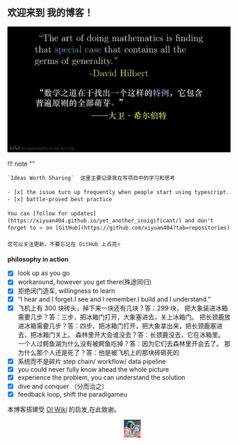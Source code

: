 ## 欢迎来到 **我的博客**！

![phoilosophy](images/main.png)

!!! note ""

    `Ideas Worth Sharing`  这里主要记录我在写项目中的学习和思考

    - [x] the issue turn up frequently when people start using typescript.
    - [x] battle-proved best practice

    You can [follow for updates](https://xiyuan404.github.io/yet_another_insigificant/) and don't forget to ⭐ on [GitHub](https://github.com/xiyuan404?tab=repositories)

    您可以关注更新，不要忘记在 GitHub 上点亮⭐️

**philosophy in action**

- [x] look up as you go
- [x] workaround, however you get there(殊途同归)
- [x] 拒绝闭门造车, willingness to learn
- [x] “I hear and I forget.I see and I remember.I build and I understand.”
- [x] 飞机上有 300 块砖头，掉下来一块还有几块？答：299 块， 把大象装进冰箱需要几步？答：三步，把冰箱门打开，大象塞进去，关上冰箱门。 把长颈鹿放进冰箱需要几步？答：四步，把冰箱门打开，把大象拿出来，把长颈鹿塞进去，把冰箱门关上。 森林里开大会谁没去？答：长颈鹿没去，它在冰箱里。 一个人过鳄鱼湖为什么没有被鳄鱼吃掉？答：因为它们去森林里开会去了。 那为什么那个人还是死了？答：他是被飞机上的那块砖砸死的
- [x] 系统而不是碎片 step chain/ workflow/ data pipeline
- [x] you could never fully know ahead the whole picture
- [x] experience the problem, you can understand the solution
- [x] dive and conquer （分而治之）
- [x] feedback loop, shift the paradigameu

本博客搭建受 [OI Wiki](https://oi-wiki.org) 的启发,在此致谢。

<div align="center">
<a href="../images/avatar.png" target="_blank" style="margin-left: 60px;"><img style="height: 40px; " src="images/avatar.png"></a>
</div>
